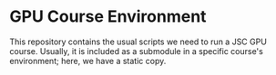 # GPU Course Environment

This repository contains the usual scripts we need to run a JSC GPU course. Usually, it is included as a submodule in a specific course's environment; here, we have a static copy.